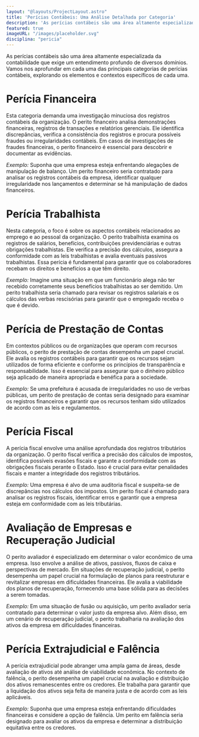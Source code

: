 ```yaml
---
layout: "@layouts/ProjectLayout.astro"
title: 'Perícias Contábeis: Uma Análise Detalhada por Categoria'
description: 'As perícias contábeis são uma área altamente especializada da contabilidade que exige um entendimento profundo de diversos domínios. Vamos nos aprofundar em cada uma das principais categorias de perícias contábeis, explorando os elementos e contextos específicos de cada uma.'
featured: true
imageURL: "/images/placeholder.svg"
disciplina: "pericia"
---
```


As perícias contábeis são uma área altamente especializada da contabilidade que exige um entendimento profundo de diversos domínios. Vamos nos aprofundar em cada uma das principais categorias de perícias contábeis, explorando os elementos e contextos específicos de cada uma.

# **Perícia Financeira**

Esta categoria demanda uma investigação minuciosa dos registros contábeis da organização. O perito financeiro analisa demonstrações financeiras, registros de transações e relatórios gerenciais. Ele identifica discrepâncias, verifica a consistência dos registros e procura possíveis fraudes ou irregularidades contábeis. Em casos de investigações de fraudes financeiras, o perito financeiro é essencial para descobrir e documentar as evidências.

_Exemplo:_ Suponha que uma empresa esteja enfrentando alegações de manipulação de balanço. Um perito financeiro seria contratado para analisar os registros contábeis da empresa, identificar qualquer irregularidade nos lançamentos e determinar se há manipulação de dados financeiros.

# **Perícia Trabalhista**

Nesta categoria, o foco é sobre os aspectos contábeis relacionados ao emprego e ao pessoal da organização. O perito trabalhista examina os registros de salários, benefícios, contribuições previdenciárias e outras obrigações trabalhistas. Ele verifica a precisão dos cálculos, assegura a conformidade com as leis trabalhistas e avalia eventuais passivos trabalhistas. Essa perícia é fundamental para garantir que os colaboradores recebam os direitos e benefícios a que têm direito.

_Exemplo:_ Imagine uma situação em que um funcionário alega não ter recebido corretamente seus benefícios trabalhistas ao ser demitido. Um perito trabalhista seria chamado para revisar os registros salariais e os cálculos das verbas rescisórias para garantir que o empregado receba o que é devido.

# **Perícia de Prestação de Contas**

Em contextos públicos ou de organizações que operam com recursos públicos, o perito de prestação de contas desempenha um papel crucial. Ele avalia os registros contábeis para garantir que os recursos sejam utilizados de forma eficiente e conforme os princípios de transparência e responsabilidade. Isso é essencial para assegurar que o dinheiro público seja aplicado de maneira apropriada e benéfica para a sociedade.

_Exemplo:_ Se uma prefeitura é acusada de irregularidades no uso de verbas públicas, um perito de prestação de contas seria designado para examinar os registros financeiros e garantir que os recursos tenham sido utilizados de acordo com as leis e regulamentos.

# **Perícia Fiscal**

A perícia fiscal envolve uma análise aprofundada dos registros tributários da organização. O perito fiscal verifica a precisão dos cálculos de impostos, identifica possíveis evasões fiscais e garante a conformidade com as obrigações fiscais perante o Estado. Isso é crucial para evitar penalidades fiscais e manter a integridade dos registros tributários.

_Exemplo:_ Uma empresa é alvo de uma auditoria fiscal e suspeita-se de discrepâncias nos cálculos dos impostos. Um perito fiscal é chamado para analisar os registros fiscais, identificar erros e garantir que a empresa esteja em conformidade com as leis tributárias.

# **Avaliação de Empresas e Recuperação Judicial**

O perito avaliador é especializado em determinar o valor econômico de uma empresa. Isso envolve a análise de ativos, passivos, fluxos de caixa e perspectivas de mercado. Em situações de recuperação judicial, o perito desempenha um papel crucial na formulação de planos para reestruturar e revitalizar empresas em dificuldades financeiras. Ele avalia a viabilidade dos planos de recuperação, fornecendo uma base sólida para as decisões a serem tomadas.

_Exemplo:_ Em uma situação de fusão ou aquisição, um perito avaliador seria contratado para determinar o valor justo da empresa alvo. Além disso, em um cenário de recuperação judicial, o perito trabalharia na avaliação dos ativos da empresa em dificuldades financeiras.

# **Perícia Extrajudicial e Falência**

A perícia extrajudicial pode abranger uma ampla gama de áreas, desde avaliação de ativos até análise de viabilidade econômica. No contexto de falência, o perito desempenha um papel crucial na avaliação e distribuição dos ativos remanescentes entre os credores. Ele trabalha para garantir que a liquidação dos ativos seja feita de maneira justa e de acordo com as leis aplicáveis.

_Exemplo:_ Suponha que uma empresa esteja enfrentando dificuldades financeiras e considere a opção de falência. Um perito em falência seria designado para avaliar os ativos da empresa e determinar a distribuição equitativa entre os credores.
